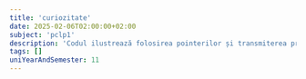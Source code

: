 ```yaml
---
title: 'curiozitate'
date: 2025-02-06T02:00:00+02:00
subject: 'pclp1'
description: 'Codul ilustrează folosirea pointerilor și transmiterea prin referință a argumentelor către o funcție, permițând modificarea valorilor variabilelor din afara funcției.'
tags: []
uniYearAndSemester: 11
---
```


